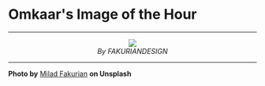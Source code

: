 # Omkaar's Image of the Hour

---

<div align="center">

<a href="https://unsplash.com/photos/abstract-flowing-shapes-create-a-minimalist-design-CqQqOYJIZdc">
  <img src="https://images.unsplash.com/photo-1751517298199-ab842a0f4e76?crop=entropy&cs=tinysrgb&fit=max&fm=jpg&ixid=M3w3NjA2Nzh8MHwxfHJhbmRvbXx8fHx8fHx8fDE3NTM1OTYwMDB8&ixlib=rb-4.1.0&q=80&w=1080" style="max-width:100%; height:auto;">
</a>

<br>
<i>By FAKURIANDESIGN</i>

</div>

---

**Photo by** [Milad Fakurian](https://unsplash.com/@fakurian) **on Unsplash**

